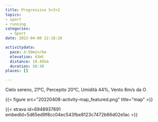 ```yaml
---
title: Progressivo 5+3+2
topics:
- sport
- running
categories: 
  - Sport
date: 2022-04-08 12:18:28

activitydata:
  pace: 4:50min/km
  elevation: 43mt
  distance: 10.45km
  duration: 50:30
places: []

---
```


Cielo sereno, 21°C, Percepito 20°C, Umidità 44%, Vento 8m/s da O

<!--more-->

{{<  figure src="20220408-activity-map_featured.png" title="map" >}}

{{< strava id=6948937691 embedId=5d65ed9f8cc04ec543fbe8123c7472b66d02e1ac >}}
